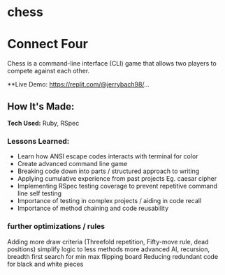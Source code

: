 # chess

# Connect Four
Chess is a command-line interface (CLI) game that allows two players to compete against each other.

**Live Demo: https://replit.com/@jerrybach98/...


## How It's Made:

**Tech Used:** Ruby, RSpec

### Lessons Learned:
* Learn how ANSI escape codes interacts with terminal for color
* Create advanced command line game
* Breaking code down into parts / structured approach to writing
* Applying cumulative experience from past projects Eg. caesar cipher
* Implementing RSpec testing coverage to prevent repetitive command line self testing
* Importance of testing in complex projects / aiding in code recall
* Importance of method chaining and code reusability







### further optimizations / rules
Adding more draw criteria (Threefold repetition, Fifty-move rule, dead positions)
simplify logic to less methods
more advanced AI, recursion, breadth first search for min max
flipping board
Reducing redundant code for black and white pieces